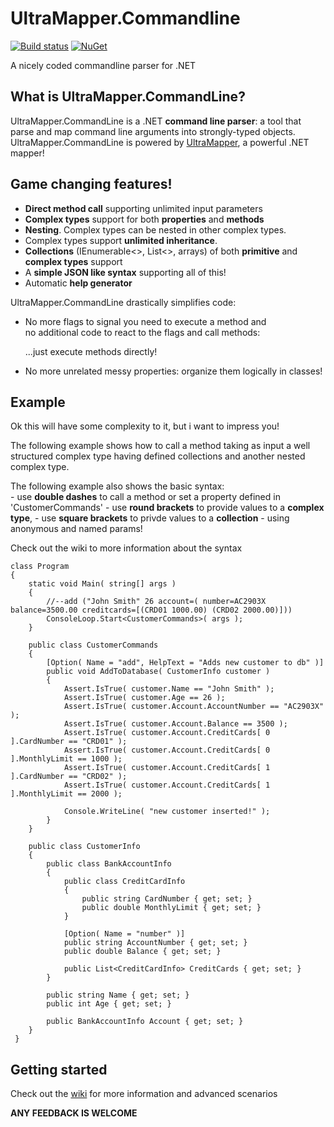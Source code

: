 # UltraMapper.Commandline
[![Build status](https://ci.appveyor.com/api/projects/status/github/maurosampietro/UltraMapper.Commandline?svg=true)](https://ci.appveyor.com/project/maurosampietro/ultramapper.Commandline/branch/master)
[![NuGet](http://img.shields.io/nuget/v/UltraMapper.svg)](https://www.nuget.org/packages/UltraMapper.Commandline/)

A nicely coded commandline parser for .NET 



What is UltraMapper.CommandLine?
--------------------------------

UltraMapper.CommandLine is a .NET <b>command line parser</b>: a tool that parse and map command line arguments into strongly-typed objects.    
UltraMapper.CommandLine is powered by [UltraMapper](https://github.com/maurosampietro/UltraMapper), a powerful .NET mapper!

Game changing features!
--------------------------------

- <b>Direct method call</b> supporting unlimited input parameters
- <b>Complex types</b> support for both <b>properties</b> and <b>methods</b>
- <b>Nesting</b>. Complex types can be nested in other complex types.
- Complex types support <b>unlimited inheritance</b>.
- <b>Collections</b> (IEnumerable<>, List<>, arrays) of both <b>primitive</b> and <b>complex types</b> support
- A <b>simple JSON like syntax</b> supporting all of this!
- Automatic <b>help generator</b>

UltraMapper.CommandLine drastically simplifies code: 
    
- No more flags to signal you need to execute a method and     
  no additional code to react to the flags and call methods:

  ...just execute methods directly!

- No more unrelated messy properties: organize them logically in classes!


Example
--------------------------------

Ok this will have some complexity to it, but i want to impress you!

The following example shows how to call a method taking as input a well structured complex type having defined collections and another nested complex type.

The following example also shows the basic syntax:    
    -   use <b>double dashes</b> to call a method or set a property defined in 'CustomerCommands'
    -   use <b>round brackets</b> to provide values to a <b>complex type</b>,
    -   use <b>square brackets</b> to privde values to a <b>collection</b>
    -   using anonymous and named params!

Check out the wiki to more information about the syntax

    class Program
    {
        static void Main( string[] args )
        {
            //--add ("John Smith" 26 account=( number=AC2903X balance=3500.00 creditcards=[(CRD01 1000.00) (CRD02 2000.00)]))
            ConsoleLoop.Start<CustomerCommands>( args );
        }

        public class CustomerCommands
        {
            [Option( Name = "add", HelpText = "Adds new customer to db" )]
            public void AddToDatabase( CustomerInfo customer )
            {
                Assert.IsTrue( customer.Name == "John Smith" );
                Assert.IsTrue( customer.Age == 26 );
                Assert.IsTrue( customer.Account.AccountNumber == "AC2903X" );
                Assert.IsTrue( customer.Account.Balance == 3500 );
                Assert.IsTrue( customer.Account.CreditCards[ 0 ].CardNumber == "CRD01" );
                Assert.IsTrue( customer.Account.CreditCards[ 0 ].MonthlyLimit == 1000 );
                Assert.IsTrue( customer.Account.CreditCards[ 1 ].CardNumber == "CRD02" );
                Assert.IsTrue( customer.Account.CreditCards[ 1 ].MonthlyLimit == 2000 );

                Console.WriteLine( "new customer inserted!" );
            }
        }

        public class CustomerInfo
        {
            public class BankAccountInfo
            {
                public class CreditCardInfo
                {
                    public string CardNumber { get; set; }
                    public double MonthlyLimit { get; set; }
                }

                [Option( Name = "number" )]
                public string AccountNumber { get; set; }
                public double Balance { get; set; }

                public List<CreditCardInfo> CreditCards { get; set; }
            }

            public string Name { get; set; }
            public int Age { get; set; }

            public BankAccountInfo Account { get; set; }
        }
     }

Getting started
--------------------------------

Check out the [wiki](https://github.com/maurosampietro/UltraMapper.CommandLine/wiki) for more information and advanced scenarios
    
    
    
    
    
**ANY FEEDBACK IS WELCOME**
